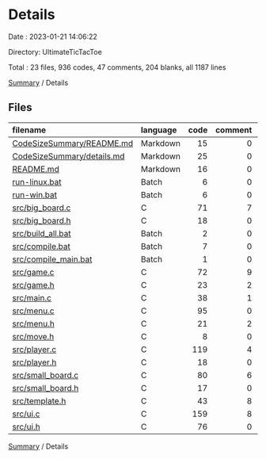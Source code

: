 # Details

Date : 2023-01-21 14:06:22

Directory: UltimateTicTacToe

Total : 23 files,  936 codes, 47 comments, 204 blanks, all 1187 lines

[Summary](README.md) / Details

## Files
| filename | language | code | comment | blank | total |
| :--- | :--- | ---: | ---: | ---: | ---: |
| [CodeSizeSummary/README.md](/CodeSizeSummary/README.md) | Markdown | 15 | 0 | 7 | 22 |
| [CodeSizeSummary/details.md](/CodeSizeSummary/details.md) | Markdown | 25 | 0 | 6 | 31 |
| [README.md](/README.md) | Markdown | 16 | 0 | 5 | 21 |
| [run-linux.bat](/run-linux.bat) | Batch | 6 | 0 | 1 | 7 |
| [run-win.bat](/run-win.bat) | Batch | 6 | 0 | 1 | 7 |
| [src/big_board.c](/src/big_board.c) | C | 71 | 7 | 18 | 96 |
| [src/big_board.h](/src/big_board.h) | C | 18 | 0 | 5 | 23 |
| [src/build_all.bat](/src/build_all.bat) | Batch | 2 | 0 | 0 | 2 |
| [src/compile.bat](/src/compile.bat) | Batch | 7 | 0 | 0 | 7 |
| [src/compile_main.bat](/src/compile_main.bat) | Batch | 1 | 0 | 0 | 1 |
| [src/game.c](/src/game.c) | C | 72 | 9 | 16 | 97 |
| [src/game.h](/src/game.h) | C | 23 | 2 | 5 | 30 |
| [src/main.c](/src/main.c) | C | 38 | 1 | 11 | 50 |
| [src/menu.c](/src/menu.c) | C | 95 | 0 | 13 | 108 |
| [src/menu.h](/src/menu.h) | C | 21 | 2 | 7 | 30 |
| [src/move.h](/src/move.h) | C | 8 | 0 | 4 | 12 |
| [src/player.c](/src/player.c) | C | 119 | 4 | 30 | 153 |
| [src/player.h](/src/player.h) | C | 18 | 0 | 5 | 23 |
| [src/small_board.c](/src/small_board.c) | C | 80 | 6 | 16 | 102 |
| [src/small_board.h](/src/small_board.h) | C | 17 | 0 | 4 | 21 |
| [src/template.h](/src/template.h) | C | 43 | 8 | 10 | 61 |
| [src/ui.c](/src/ui.c) | C | 159 | 8 | 27 | 194 |
| [src/ui.h](/src/ui.h) | C | 76 | 0 | 13 | 89 |

[Summary](results.md) / Details